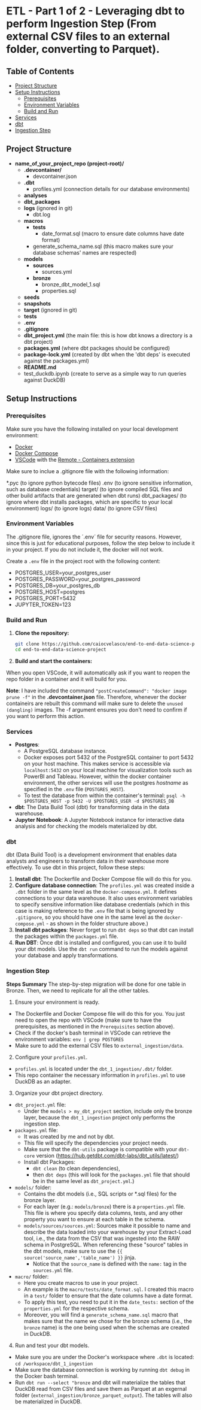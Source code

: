 # ETL - Part 1 of 2 - Leveraging dbt to perform Ingestion Step (From external CSV files to an external folder, converting to Parquet).

## Table of Contents

- [Project Structure](#project-structure)
- [Setup Instructions](#setup-instructions)
  - [Prerequisites](#prerequisites)
  - [Environment Variables](#environment-variables)
  - [Build and Run](#build-and-run)
- [Services](#services)
- [dbt](#dbt)
- [Ingestion Step](#ingestion-step)

## Project Structure

- **name_of_your_project_repo (project-root)/**
    - **.devcontainer/**
      - devcontainer.json
    - **.dbt**
      - profiles.yml (connection details for our database environments)
    - **analyses**
    - **dbt_packages**
    - **logs** (ignored in git)
      - dbt.log
    - **macros**
      - **tests**
        - date_format.sql (macro to ensure date columns have date format)
      - generate_schema_name.sql (this macro makes sure your database schemas' names are respected)
    - **models**
      - **sources**
        - sources.yml
      - **bronze**
        - bronze_dbt_model_1.sql
        - properties.sql
    - **seeds**
    - **snapshots**
    - **target** (ignored in git)
    - **tests**
    - **.env**
    - **.gitignore**
    - **dbt_project.yml**  (the main file: this is how dbt knows a directory is a dbt project)
    - **packages.yml**     (where dbt packages should be configured)
    - **package-lock.yml** (created by dbt when the 'dbt deps' is executed against the packages.yml)
    - **README.md**
    - test_duckdb.ipynb    (create to serve as a simple way to run queries against DuckDB)

## Setup Instructions

### Prerequisites

Make sure you have the following installed on your local development environment:

- [Docker](https://www.docker.com/get-started)
- [Docker Compose](https://docs.docker.com/compose/install/)
- [VSCode](https://code.visualstudio.com/) with the [Remote - Containers extension](https://marketplace.visualstudio.com/items?itemName=ms-vscode-remote.remote-containers)

Make sure to inclue a .gitignore file with the following information:

*.pyc          (to ignore python bytecode files)
.env           (to ignore sensitive information, such as database credentials)
target/        (to ignore compiled SQL files and other build artifacts that are generated when dbt runs)
dbt_packages/  (to ignore where dbt installs packages, which are specific to your local environment)
logs/          (to ignore logs)
data/          (to ignore CSV files)

### Environment Variables
The .gitignore file, ignores the ´.env´ file for security reasons. However, since this is just for educational purposes, follow the step below to include it in your project. If you do not include it, the docker will not work.

Create a `.env` file in the project root with the following content:

- POSTGRES_USER=your_postgres_user
- POSTGRES_PASSWORD=your_postgres_password
- POSTGRES_DB=your_postgres_db
- POSTGRES_HOST=postgres
- POSTGRES_PORT=5432
- JUPYTER_TOKEN=123

### Build and Run

1. **Clone the repository:**

   ```bash
   git clone https://github.com/caiocvelasco/end-to-end-data-science-project.git
   cd end-to-end-data-science-project

2. **Build and start the containers:**

  When you open VSCode, it will automatically ask if you want to reopen the repo folder in a container and it will build for you.

**Note**: I have included the command `"postCreateCommand": "docker image prune -f"` in the **.devcontainer.json** file. Therefore, whenever the docker containeirs are rebuilt this command will make sure to delete the `unused (dangling)` images. The -f argument ensures you don't need to confirm if you want to perform this action.

### Services

* **Postgres**: 
  * A PostgreSQL database instance.
  * Docker exposes port 5432 of the PostgreSQL container to port 5432 on your host machine. This makes service is accessible via `localhost:5432` on your local machine for visualization tools such as PowerBI and Tableau. However, within the docker container environment, the other services will use the postgres _hostname_ as specified in the `.env` file (`POSTGRES_HOST`).
  * To test the database from within the container's terminal: `psql -h $POSTGRES_HOST -p 5432 -U $POSTGRES_USER -d $POSTGRES_DB`
* **dbt**: The Data Build Tool (dbt) for transforming data in the data warehouse.
* **Jupyter Notebook**: A Jupyter Notebook instance for interactive data analysis and for checking the models materialized by dbt.

### dbt

dbt (Data Build Tool) is a development environment that enables data analysts and engineers to transform data in their warehouse more effectively. To use dbt in this project, follow these steps:

1. **Install dbt**: The Dockerfile and Docker Compose file will do this for you.
2. **Configure database connection**: The `profiles.yml` was created inside a `.dbt` folder in the same level as the `docker-compose.yml`. It defines connections to your data warehouse. It also uses environment variables to specify sensitive information like database credentials (which in this case is making reference to the `.env` file that is being ignored by `.gitignore`, so you should have one in the same level as the `docker-compose.yml` - as shown in the folder structure above.)
3. **Install dbt packages**: Never forget to run `dbt deps` so that dbt can install the packages within the `packages.yml` file.
4. **Run DBT**: Once dbt is installed and configured, you can use it to build your dbt models. Use the `dbt run` command to run the models against your database and apply transformations.

### Ingestion Step

**Steps Summary**
The step-by-step migration will be done for one table in Bronze. Then, we need to replicate for all the other tables.

1) Ensure your environment is ready.
  * The Dockerfile and Docker Compose file will do this for you. You just need to open the repo with VSCode (make sure to have the prerequisites, as mentioned in the `Prerequisites` section above).
  * Check if the docker's bash terminal in VSCode can retrieve the environment variables: `env | grep POSTGRES`
  * Make sure to add the external CSV files to `external_ingestion/data`.
2) Configure your `profiles.yml`.
  * `profiles.yml` is located under the `dbt_1_ingestion/.dbt/` folder.
  * This repo container the necessary information in `profiles.yml` to use DuckDB as an adapter.
3) Organize your dbt project directory.
  * `dbt_project.yml` file:
    * Under the `models > my_dbt_project` section, include only the bronze layer, because the `dbt_1_ingestion` project only performs the ingestion step.
  * `packages.yml` file:
    * It was created by me and not by dbt.
    * This file will specify the dependencies your project needs.
    * Make sure that the `dbt-utils` package is compatible with your `dbt-core` version (https://hub.getdbt.com/dbt-labs/dbt_utils/latest/)
    * Install dbt Packages:
      * `dbt clean` (to clean dependencies),
      * then `dbt deps` (this will look for the `packages.yml` file that should be in the same level as `dbt_project.yml`.)
  * `models/` folder: 
    * Contains the dbt models (i.e., SQL scripts or *.sql files) for the bronze layer.
    * For each layer (e.g.: `models/bronze`) there is a `properties.yml` file. This file is where you specify data columns, tests, and any other property you want to ensure at each table in the schema. 
    * `models/sources/sources.yml`: Sources make it possible to name and describe the data loaded into your warehouse by your Extract-Load tool, i.e., the data from the CSV that was ingested into the RAW schema in PostgreSQL. When referencing these "source" tables in the dbt models, make sure to use the `{{ source('source_name','table_name') }}` jinja.
      * Notice that the `source_name` is defined with the `name:` tag in the `sources.yml` file.
  * `macro/` folder:
    * Here you create macros to use in your project.
    * An example is the `macro/tests/date_format.sql`. I created this macro in a `test/` folder to ensure that the date columns have a date format.
    * To apply this test, you need to put it in the `date_tests:` section of the `properties.yml` for the respective schema.
    * Moreover, you will find a `generate_schema_name.sql` macro that makes sure that the name we chose for the bronze schema (i.e., the `bronze` name) is the one being used when the schemas are created in DuckDB.
4) Run and test your dbt models.
  * Make sure you are under the Docker's workspace where `.dbt` is located: `cd /workspace/dbt_1_ingestion`
  * Make sure the database connection is working by running `dbt debug` in the Docker bash terminal.
  * Run `dbt run --select "bronze` and dbt will materialize the tables that DuckDB read from CSV files and save them as Parquet at an exgernal folder (`external_ingestion/bronze_parquet_output`). The tables will also be materialized in DuckDB.